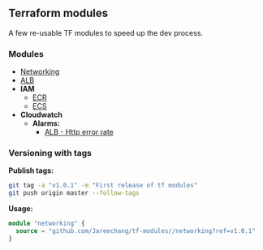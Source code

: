 ## Terraform modules

A few re-usable TF modules to speed up the dev process.

### Modules 

- [Networking](./networking/README.md)
- [ALB](./alb/README.md)
- **IAM**  
  - [ECR](./iam/ecr/README.md)
  - [ECS](./iam/ecs/README.md)
- **Cloudwatch**   
  - **Alarms:**  
    - [ALB - Http error rate](./cloudwatch/alarms/alb-http-errors/README.md)

### Versioning with tags

**Publish tags:**
```sh
git tag -a "v1.0.1" -m "First release of tf modules"
git push origin master --follow-tags
```
**Usage:**

```tf
module "networking" {
  source = "github.com/Jareechang/tf-modules//networking?ref=v1.0.1"
}
```
